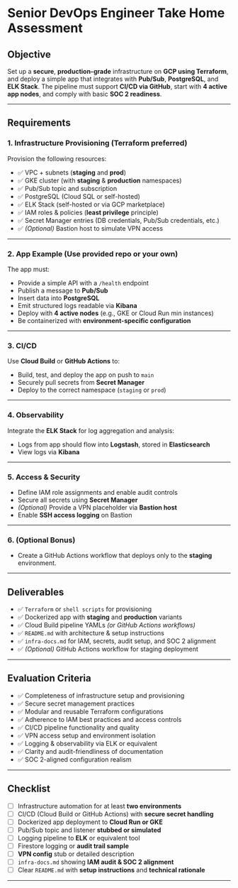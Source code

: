 # Senior DevOps Engineer Take Home Assessment

## Objective

Set up a **secure**, **production-grade** infrastructure on **GCP using Terraform**, and deploy a simple app that integrates with **Pub/Sub**, **PostgreSQL**, and **ELK Stack**. The pipeline must support **CI/CD via GitHub**, start with **4 active app nodes**, and comply with basic **SOC 2 readiness**.

---

## Requirements

### 1. Infrastructure Provisioning (Terraform preferred)

Provision the following resources:

- ✅ VPC + subnets (**staging** and **prod**)
- ✅ GKE cluster (with **staging** & **production** namespaces)
- ✅ Pub/Sub topic and subscription
- ✅ PostgreSQL (Cloud SQL or self-hosted)
- ✅ ELK Stack (self-hosted or via GCP marketplace)
- ✅ IAM roles & policies (**least privilege** principle)
- ✅ Secret Manager entries (DB credentials, Pub/Sub credentials, etc.)
- ✅ *(Optional)* Bastion host to simulate VPN access

---

### 2. App Example (Use provided repo or your own)

The app must:

- Provide a simple API with a `/health` endpoint
- Publish a message to **Pub/Sub**
- Insert data into **PostgreSQL**
- Emit structured logs readable via **Kibana**
- Deploy with **4 active nodes** (e.g., GKE or Cloud Run min instances)
- Be containerized with **environment-specific configuration**

---

### 3. CI/CD

Use **Cloud Build** or **GitHub Actions** to:

- Build, test, and deploy the app on push to `main`
- Securely pull secrets from **Secret Manager**
- Deploy to the correct namespace (`staging` or `prod`)

---

### 4. Observability

Integrate the **ELK Stack** for log aggregation and analysis:

- Logs from app should flow into **Logstash**, stored in **Elasticsearch**
- View logs via **Kibana**

---

### 5. Access & Security

- Define IAM role assignments and enable audit controls
- Secure all secrets using **Secret Manager**
- *(Optional)* Provide a VPN placeholder via **Bastion host**
- Enable **SSH access logging** on Bastion

---

### 6. (Optional Bonus)

- Create a GitHub Actions workflow that deploys only to the **staging** environment.

---

## Deliverables

- ✅ `Terraform` or `shell scripts` for provisioning
- ✅ Dockerized app with **staging** and **production** variants
- ✅ Cloud Build pipeline YAMLs *(or GitHub Actions workflows)*
- ✅ `README.md` with architecture & setup instructions
- ✅ `infra-docs.md` for IAM, secrets, audit setup, and SOC 2 alignment
- ✅ *(Optional)* GitHub Actions workflow for staging deployment

---

## Evaluation Criteria

- ✅ Completeness of infrastructure setup and provisioning
- ✅ Secure secret management practices
- ✅ Modular and reusable Terraform configurations
- ✅ Adherence to IAM best practices and access controls
- ✅ CI/CD pipeline functionality and quality
- ✅ VPN access setup and environment isolation
- ✅ Logging & observability via ELK or equivalent
- ✅ Clarity and audit-friendliness of documentation
- ✅ SOC 2-aligned configuration realism

---

## Checklist

- [ ] Infrastructure automation for at least **two environments**
- [ ] CI/CD (Cloud Build or GitHub Actions) with **secure secret handling**
- [ ] Dockerized app deployment to **Cloud Run or GKE**
- [ ] Pub/Sub topic and listener **stubbed or simulated**
- [ ] Logging pipeline to **ELK** or equivalent tool
- [ ] Firestore logging or **audit trail sample**
- [ ] **VPN config** stub or detailed description
- [ ] `infra-docs.md` showing **IAM audit & SOC 2 alignment**
- [ ] Clear `README.md` with **setup instructions** and **technical rationale**

---
